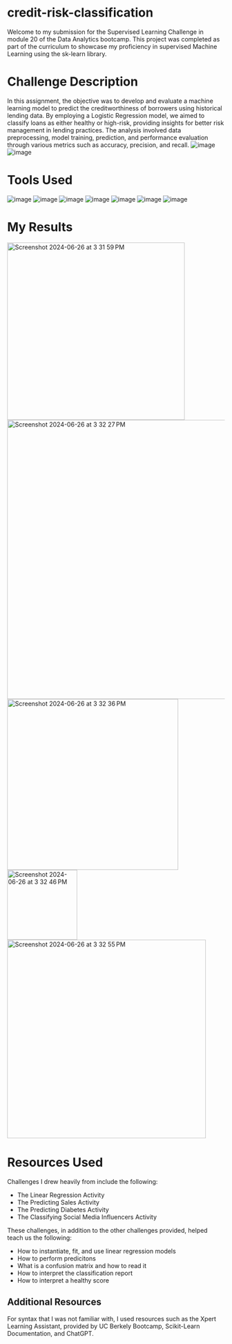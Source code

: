 # credit-risk-classification


Welcome to my submission for the Supervised Learning Challenge in module 20 of the Data Analytics bootcamp. This project was completed as part of the curriculum to showcase my proficiency in supervised Machine Learning using the sk-learn library.


# Challenge Description
In this assignment, the objective was to develop and evaluate a machine learning model to predict the creditworthiness of borrowers using historical lending data. By employing a Logistic Regression model, we aimed to classify loans as either healthy or high-risk, providing insights for better risk management in lending practices. The analysis involved data preprocessing, model training, prediction, and performance evaluation through various metrics such as accuracy, precision, and recall.
![image](https://github.com/erinengle2024/credit-risk-classification/assets/158017994/f649b458-7331-4cde-b99a-64039ecd0e6b)
![image](https://github.com/erinengle2024/credit-risk-classification/assets/158017994/e905ef63-443c-463f-91fc-506ac5829dad)




# Tools Used

![image](https://github.com/erinengle2024/python-challenge/assets/158017994/af2a5777-dbe6-4ba7-9bc5-70c93b2354da)
![image](https://github.com/erinengle2024/web-scraping-challenge/assets/158017994/afb2a124-27eb-4ddb-ad3a-2694b645c7f1)
![image](https://github.com/erinengle2024/web-scraping-challenge/assets/158017994/51f91ce4-e15e-4707-969b-81a9bbf1f83c)
![image](https://github.com/erinengle2024/CryptoClustering/assets/158017994/3862bac6-04dd-449a-a0b7-be8f9028fcc0)
![image](https://github.com/erinengle2024/CryptoClustering/assets/158017994/40e625b1-9b4a-4c5a-90d2-4778a9c8d288)
![image](https://github.com/erinengle2024/CryptoClustering/assets/158017994/022bf9fa-2877-431a-b2dd-e275df9cf293)
![image](https://github.com/erinengle2024/CryptoClustering/assets/158017994/2566ee96-a24b-4c51-bb31-0e633682407a)




  
  # My Results
<img width="411" alt="Screenshot 2024-06-26 at 3 31 59 PM" src="https://github.com/erinengle2024/credit-risk-classification/assets/158017994/e9c4d4b9-b251-4bee-ad5b-658e27dd35d5">
<img width="647" alt="Screenshot 2024-06-26 at 3 32 27 PM" src="https://github.com/erinengle2024/credit-risk-classification/assets/158017994/491ee95b-175a-4a6b-82a9-898e16c2653d">
<img width="396" alt="Screenshot 2024-06-26 at 3 32 36 PM" src="https://github.com/erinengle2024/credit-risk-classification/assets/158017994/74dcca7b-2a43-4cbe-afc7-0fdb2db09c68">
<img width="162" alt="Screenshot 2024-06-26 at 3 32 46 PM" src="https://github.com/erinengle2024/credit-risk-classification/assets/158017994/aa19f86e-9e55-4f17-8680-2a28ff0b0499">
<img width="460" alt="Screenshot 2024-06-26 at 3 32 55 PM" src="https://github.com/erinengle2024/credit-risk-classification/assets/158017994/b19e0169-b89b-475e-9f88-5c2c247afd11">



# Resources Used

Challenges I drew heavily from include the following:
 - The Linear Regression Activity
 - The Predicting Sales Activity
 - The Predicting Diabetes Activity
 - The Classifying Social Media Influencers Activity





These challenges, in addition to the other challenges provided, helped teach us the following:
- How to instantiate, fit, and use linear regression models
- How to perform predicitons
- What is a confusion matrix and how to read it
- How to interpret the classification report
- How to interpret a healthy score 

 






 ## Additional Resources
For syntax that I was not familiar with, I used resources such as the Xpert Learning Assistant, provided by UC Berkely Bootcamp, Scikit-Learn Documentation, and ChatGPT.  
